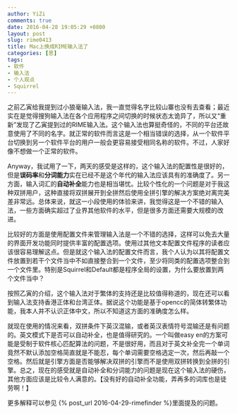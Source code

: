```yaml
---
author: YiZi
comments: true
date: 2016-04-28 19:05:29 +0800
layout: post
slug: rime0413
title: Mac上换成RIME输入法了
categories: [思]
tags:
- 软件
- 输入法
- 个人观点
- Squirrel
---
```

之前乙寅给我提到过小狼毫输入法，我一直觉得名字比较山寨也没有去查看；最近实在是觉得搜狗输入法在各个应用程序之间切换的时候状态太诡异了，所以又“重新”发现了乙寅提到过的RIME输入法。这个输入法也算挺奇怪的，不同的平台还故意使用了不同的名字。就正常的软件而言这是一个相当错误的选择，从一个软件平台切换到另一个软件平台的用户一般会更容易接受相同名称的软件。不过，人家好像不想做一个正常的软件。

Anyway，我试用了一下，两天的感受是这样的，这个输入法的配置性是很好的，但是**误码率**和**分词能力**实在已经不是这个年代的输入法应该具有的准确度了。另一方面，输入词汇的**自动补全**能力也是相当堪忧。比较个性化的一个问题是对于我这种双拼用户，这种直接将双拼展开到全拼然后使用全拼引擎的解决方案绝对离完美差非常远。总体来说，就这一小段使用的体验来讲，我觉得这是一个不错的输入法，一些方面确实超过了业界其他软件的水平，但是很多方面还需要大规模的改进。

比较好的方面是使用配置文件来管理输入法是一个不错的选择，这样可以免去大量的界面开发功能同时提供丰富的配置选项。使用过其他文本配置文件程序的读者应该很容易理解这点。但是就这个输入法的配置文件而言，我个人认为以其将配置文件放置到若干个文件当中不如直接整合到一个文件，至少将同类的配置选项整合到一个文件里。特别是Squirrel和Default都是程序全局的设置，为什么要放置到两个文件当中？

按照乙寅的介绍，这个输入法对于繁体的支持还是比较值得称道的，现在还可以看到输入法支持香港正体和台湾正体。据说这个功能是基于opencc的简体转繁体功能，我本人并不认识正体中文，所以不知道这方面的准确度怎么样。

就现在使用的情况来看，双拼条件下英汉混输，或者英汉表情符号混输还是有问题的。英文模式下是否可以自动补全，也是值得研究的。一个叫做easy en的方案可能是受制于软件核心匹配算法的问题，不是很好用，而且对于英文补全完一个单词竟然不默认添加空格简直就是不能忍，每个单词需要空格选定一次，然后再敲一个空格。然后就是引擎方面是否能够解决双拼的引擎而不是使用双拼转换到全拼的引擎。总之，现在的感受就是自动补全和分词能力的问题是现在这个输入法的硬伤，其他方面应该是比较令人满意的。【没有好的自动补全功能，弄再多的词库也是徒劳啊！】

更多解释可以参见 {% post_url 2016-04-29-rimefinder %}里面提及的问题。
